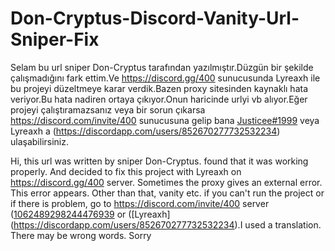 # Don-Cryptus-Discord-Vanity-Url-Sniper-Fix

Selam bu url sniper Don-Cryptus tarafından yazılmıştır.Düzgün bir şekilde çalışmadığını fark ettim.Ve https://discord.gg/400 sunucusunda Lyreaxh ile bu projeyi düzeltmeye karar verdik.Bazen proxy sitesinden kaynaklı hata veriyor.Bu hata nadiren ortaya çıkıyor.Onun haricinde urlyi vb alıyor.Eğer projeyi çalıştıramazsanız veya bir sorun çıkarsa https://discord.com/invite/400 sunucusuna gelip bana [Justicee#1999](https://discordapp.com/users/1013610040692834336) veya Lyreaxh a (https://discordapp.com/users/852670277732532234) ulaşabilirsiniz.

Hi, this url was written by sniper Don-Cryptus. found that it was working properly. And decided to fix this project with Lyreaxh on https://discord.gg/400 server. Sometimes the proxy gives an external error. This error appears. Other than that, vanity etc. if you can't run the project or if there is problem, go to https://discord.com/invite/400 server ([1062489298244476939](https://discordapp.com/users/1062489298244476939) or ([Lyreaxh] (https://discordapp.com/users/852670277732532234).I used a translation. There may be wrong words. Sorry
